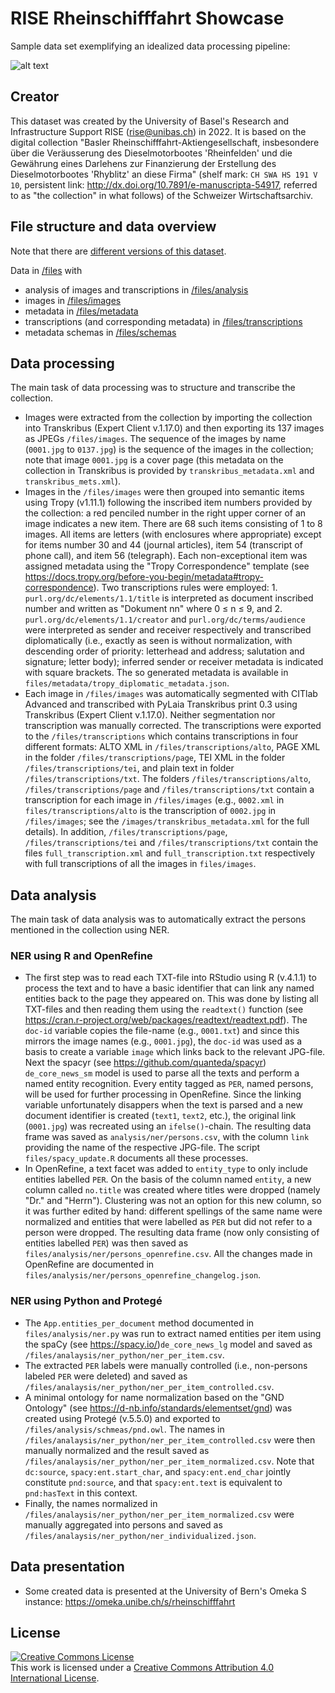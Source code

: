 # RISE Rheinschifffahrt Showcase

Sample data set exemplifying an idealized data processing pipeline:

![alt text](https://github.com/RISE-UNIBAS/rheinschifffahrt/blob/master/docs/pipeline.png?raw=true)

## Creator

This dataset was created by the University of Basel's Research and Infrastructure Support RISE (rise@unibas.ch) in 2022. It is based on the digital collection "Basler Rheinschifffahrt-Aktiengesellschaft, insbesondere über die Veräusserung des Dieselmotorbootes 'Rheinfelden' und die Gewährung eines Darlehens zur Finanzierung der Erstellung des Dieselmotorbootes 'Rhyblitz' an diese Firma" (shelf mark: `CH SWA HS 191 V 10`, persistent link: http://dx.doi.org/10.7891/e-manuscripta-54917, referred to as "the collection" in what follows) of the Schweizer Wirtschaftsarchiv.

## File structure and data overview

Note that there are [different versions of this dataset](https://github.com/RISE-UNIBAS/rheinschifffahrt/releases).

Data in [/files](https://github.com/RISE-UNIBAS/rheinschifffahrt/tree/master/files) with
- analysis of images and transcriptions in [/files/analysis](https://github.com/RISE-UNIBAS/rheinschifffahrt/master/files/analysis)
- images in [/files/images](https://github.com/RISE-UNIBAS/rheinschifffahrt/tree/master/files/images)
- metadata in [/files/metadata](https://github.com/RISE-UNIBAS/rheinschifffahrt/tree/master/files/metadata)
- transcriptions (and corresponding metadata) in [/files/transcriptions](https://github.com/RISE-UNIBAS/rheinschifffahrt/tree/master/files/transcriptions)
- metadata schemas in [/files/schemas](https://github.com/RISE-UNIBAS/rheinschifffahrt/tree/master/files/schemas)

## Data processing

The main task of data processing was to structure and transcribe the collection.

- Images were extracted from the collection by importing the collection into Transkribus (Expert Client v.1.17.0) and then exporting its 137 images as JPEGs `/files/images`. The sequence of the images by name (`0001.jpg` to `0137.jpg`) is the sequence of the images in the collection; note that image `0001.jpg` is a cover page (this metadata on the collection in Transkribus is provided by `transkribus_metadata.xml` and `transkribus_mets.xml`). 
- Images in the `/files/images` were then grouped into semantic items using Tropy (v1.11.1) following the inscribed item numbers provided by the collection: a red penciled number in the right upper corner of an image indicates a new item. There are 68 such items consisting of 1 to 8 images. All items are letters (with enclosures where appropriate) except for items number 30 and 44 (journal articles), item 54 (transcript of phone call), and item 56 (telegraph). Each non-exceptional item was assigned metadata using the "Tropy Correspondence" template (see https://docs.tropy.org/before-you-begin/metadata#tropy-correspondence). Two transcriptions rules were employed: 1. `purl.org/dc/elements/1.1/title` is interpreted as document inscribed number and written as "Dokument nn" where 0 ≤ n ≤ 9, and 2. `purl.org/dc/elements/1.1/creator` and `purl.org/dc/terms/audience` were interpreted as sender and receiver respectively and transcribed diplomatically (i.e., exactly as seen is without normalization, with descending order of priority: letterhead and address; salutation and signature; letter body); inferred sender or receiver metadata is indicated with square brackets. The so generated metadata is available in `files/metadata/tropy_diplomatic_metadata.json`.
- Each image in `/files/images` was automatically segmented with CITlab Advanced and transcribed with PyLaia Transkribus print 0.3 using Transkribus (Expert Client v.1.17.0). Neither segmentation nor transcription was manually corrected. The transcriptions were exported to the `/files/transcriptions` which contains transcriptions in four different formats: ALTO XML in `/files/transcriptions/alto`, PAGE XML in the folder `/files/transcriptions/page`, TEI XML in the folder `/files/transcriptions/tei`, and plain text in folder `/files/transcriptions/txt`. The folders `/files/transcriptions/alto`, `/files/transcriptions/page` and `/files/transcriptions/txt` contain a transcription for each image in `/files/images` (e.g., `0002.xml` in `files/transcriptions/alto` is the transcription of `0002.jpg` in `/files/images`; see the `/images/transkribus_metadata.xml` for the full details). In addition, `/files/transcriptions/page`, `/files/transcriptions/tei` and `/files/transcriptions/txt` contain the files `full_transcription.xml` and `full_transcription.txt` respectively with full transcriptions of all the images in `files/images`.

## Data analysis

The main task of data analysis was to automatically extract the persons mentioned in the collection using NER.

### NER using R and OpenRefine 

- The first step was to read each TXT-file into RStudio using R (v.4.1.1) to process the text and to have a basic identifier that can link any named entities back to the page they appeared on. This was done by listing all TXT-files and then reading them using the `readtext()` function (see https://cran.r-project.org/web/packages/readtext/readtext.pdf). The `doc-id` variable copies the file-name (e.g., `0001.txt`) and since this mirrors the image names (e.g., `0001.jpg`), the `doc-id` was used as a basis to create a variable `image` which links back to the relevant JPG-file. Next the spacyr (see https://github.com/quanteda/spacyr) `de_core_news_sm` model is used to parse all the texts and perform a named entity recognition. Every entity tagged as `PER`, named persons, will be used for further processing in OpenRefine. Since the linking variable unfortunately disappers when the text is parsed and a new document identifier is created (`text1`, `text2`, etc.), the original link (`0001.jpg`) was recreated using an `ifelse()`-chain. The resulting data frame was saved as `analysis/ner/persons.csv`, with the column `link` providing the name of the respective JPG-file. The script `files/spacy_update.R` documents all these processes.
- In OpenRefine, a text facet was added to `entity_type` to only include entities labelled `PER`. On the basis of the column named `entity`, a new column called `no.title` was created where titles were dropped (namely "Dr." and "Herrn"). Clustering was not an option for this new column, so it was further edited by hand: different spellings of the same name were normalized and entities that were labelled as `PER` but did not refer to a person were dropped. The resulting data frame (now only consisting of entities labelled `PER`) was then saved as `files/analysis/ner/persons_openrefine.csv`. All the changes made in OpenRefine are documented in `files/analysis/ner/persons_openrefine_changelog.json`.

### NER using Python and Protegé

- The `App.entities_per_document` method documented in `files/analysis/ner.py` was run to extract named entities per item using the spaCy (see https://spacy.io/)`de_core_news_lg` model and saved as `/files/analaysis/ner_python/ner_per_item.csv`.
- The extracted `PER` labels were manually controlled (i.e., non-persons labeled `PER` were deleted) and saved as `/files/analaysis/ner_python/ner_per_item_controlled.csv`.
- A minimal ontology for name normalization based on the "GND Ontology" (see https://d-nb.info/standards/elementset/gnd) was created using Protegé (v.5.5.0) and exported to `/files/analysis/schmeas/pnd.owl`. The names in `/files/analaysis/ner_python/ner_per_item_controlled.csv` were then manually normalized and the result saved as `/files/analaysis/ner_python/ner_per_item_normalized.csv`. Note that `dc:source`, `spacy:ent.start_char`, and `spacy:ent.end_char` jointly constitute `pnd:source`, and that `spacy:ent.text` is equivalent to `pnd:hasText` in this context.
- Finally, the names normalized in `/files/analaysis/ner_python/ner_per_item_normalized.csv` were manually aggregated into persons and saved as `/files/analaysis/ner_python/ner_individualized.json`.

## Data presentation
 - Some created data is presented at the University of Bern's Omeka S instance: https://omeka.unibe.ch/s/rheinschifffahrt

## License

<a rel="license" href="http://creativecommons.org/licenses/by/4.0/"><img alt="Creative Commons License" style="border-width:0" src="https://i.creativecommons.org/l/by/4.0/88x31.png" /></a><br />This work is licensed under a <a rel="license" href="http://creativecommons.org/licenses/by/4.0/">Creative Commons Attribution 4.0 International License</a>.

